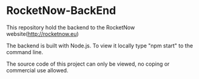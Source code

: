 # RocketNow-BackEnd

This repository hold the backend to the RocketNow website(http://rocketnow.eu)

The backend is built with Node.js.
To view it locally type "npm start" to the command line.

The source code of this project can only be viewed, no coping or commercial use allowed.
